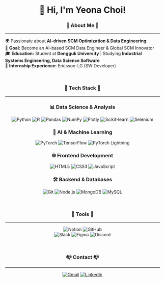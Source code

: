 <h1 align="center">👋 Hi, I'm Yeona Choi!</h1>



<h3 align="center">🚀 About Me 🚀</h3>

---

<div align="left">

🌍 Passionate about **AI-driven SCM Optimization & Data Engineering**  
🎯 **Goal:** Become an AI-based SCM Data Engineer & Global SCM Innovator  
🎓 **Education:** Student at **Dongguk University** | Studying **Industrial Systems Engineering, Data Science Software**  
💼 **Internship Experience:** Ericsson-LG (SW Developer)  


</div>

<br>




<h3 align="center">🦾 Tech Stack 🦾</h3>

---


<div align="center">

### 📊 Data Science & Analysis
![Python](https://img.shields.io/badge/python-3776AB.svg?&style=for-the-badge&logo=python&logoColor=white&borderRadius=10) 
![R](https://img.shields.io/badge/R-276DC3.svg?&style=for-the-badge&logo=r&logoColor=white&borderRadius=10) 
![Pandas](https://img.shields.io/badge/pandas-150458.svg?&style=for-the-badge&logo=pandas&logoColor=white&borderRadius=10) 
![NumPy](https://img.shields.io/badge/numpy-013243.svg?&style=for-the-badge&logo=numpy&logoColor=white&borderRadius=10) 
![Plotly](https://img.shields.io/badge/plotly-3F4F75.svg?&style=for-the-badge&logo=plotly&logoColor=white&borderRadius=10) 
![Scikit-learn](https://img.shields.io/badge/scikitlearn-F7931E.svg?&style=for-the-badge&logo=scikitlearn&logoColor=white&borderRadius=10) 
![Selenium](https://img.shields.io/badge/selenium-43B02A.svg?&style=for-the-badge&logo=selenium&logoColor=white&borderRadius=10) 

### 🤖 AI & Machine Learning
![PyTorch](https://img.shields.io/badge/pytorch-EE4C2C.svg?&style=for-the-badge&logo=pytorch&logoColor=white&borderRadius=10) 
![TensorFlow](https://img.shields.io/badge/tensorflow-FF6F00.svg?&style=for-the-badge&logo=tensorflow&logoColor=white&borderRadius=10) 
![PyTorch Lightning](https://img.shields.io/badge/PyTorch_Lightning-792EE5.svg?&style=for-the-badge&logo=pytorch-lightning&logoColor=white&borderRadius=10)

### 🌐 Frontend Development
![HTML5](https://img.shields.io/badge/html5-E34F26.svg?&style=for-the-badge&logo=html5&logoColor=white&borderRadius=10) 
![CSS3](https://img.shields.io/badge/css3-1572B6.svg?&style=for-the-badge&logo=css3&logoColor=white&borderRadius=10) 
![JavaScript](https://img.shields.io/badge/javascript-F7DF1E.svg?&style=for-the-badge&logo=javascript&logoColor=white&borderRadius=10) 

### 🛠 Backend & Databases
![Git](https://img.shields.io/badge/git-F05032.svg?&style=for-the-badge&logo=git&logoColor=white&borderRadius=10) 
![Node.js](https://img.shields.io/badge/Node.js-339933.svg?&style=for-the-badge&logo=node.js&logoColor=white&borderRadius=10) 
![MongoDB](https://img.shields.io/badge/MongoDB-47A248.svg?&style=for-the-badge&logo=mongodb&logoColor=white&borderRadius=10) 
![MySQL](https://img.shields.io/badge/mysql-4479A1.svg?&style=for-the-badge&logo=mysql&logoColor=white&borderRadius=10) 

</div>

<br>



<h3 align="center"> 🔗 Tools 🔗</h3>

---

<div align="center">

![Notion](https://img.shields.io/badge/Notion-000000.svg?&style=for-the-badge&logo=notion&logoColor=white&borderRadius=10) 
![GitHub](https://img.shields.io/badge/GitHub-181717.svg?&style=for-the-badge&logo=github&logoColor=white&borderRadius=10)  
![Slack](https://img.shields.io/badge/Slack-4A154B.svg?&style=for-the-badge&logo=slack&logoColor=white&borderRadius=10)  ![Figma](https://img.shields.io/badge/Figma-F24E1E.svg?&style=for-the-badge&logo=figma&logoColor=white&borderRadius=10)  ![Discord](https://img.shields.io/badge/Discord-5865F2.svg?&style=for-the-badge&logo=discord&logoColor=white&borderRadius=10)  

</div>

<br>



<h3 align="center"> 📭  Contact 📭 </h3>

---

<div align="center">

[![Gmail](https://img.shields.io/badge/Gmail-EA4335.svg?&style=for-the-badge&logo=gmail&logoColor=white&borderRadius=10)](mailto:choiyuna759@gmail.com)  [![LinkedIn](https://img.shields.io/badge/LinkedIn-0A66C2.svg?&style=for-the-badge&logo=linkedin&logoColor=white&borderRadius=10)](https://www.linkedin.com/in/yeona785/)  

</div>
